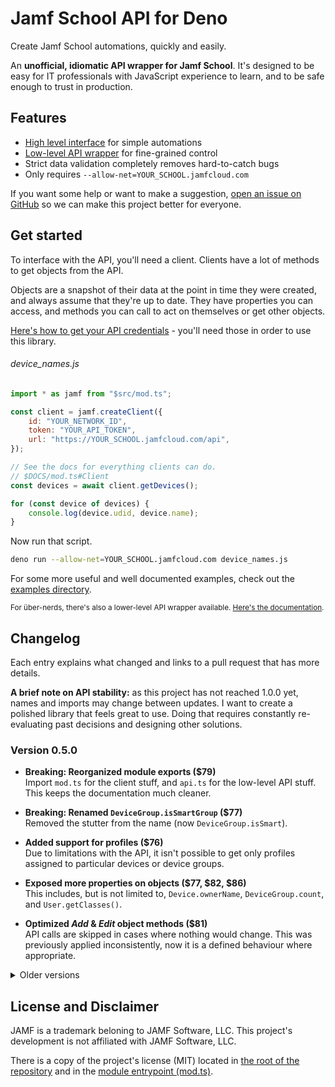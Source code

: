 # Jamf School API for Deno

Create Jamf School automations, quickly and easily.

An **unofficial, idiomatic API wrapper for Jamf School**. It's designed to be easy for IT professionals with JavaScript experience to learn, and to be safe enough to trust in production.

## Features

- [High level interface]($DOCS/mod.ts) for simple automations
- [Low-level API wrapper]($DOCS/api.ts) for fine-grained control
- Strict data validation completely removes hard-to-catch bugs
- Only requires `--allow-net=YOUR_SCHOOL.jamfcloud.com`

If you want some help or want to make a suggestion, [open an issue on GitHub]($REPO/issues) so we can make this project better for everyone.

## Get started

To interface with the API, you'll need a client. Clients have a lot of methods to get objects from the API.

Objects are a snapshot of their data at the point in time they were created, and always assume that they're up to date. They have properties you can access, and methods you can call to act on themselves or get other objects.

[Here's how to get your API credentials]($DOCS/mod.ts#Credentials) - you'll need those in order to use this library.

<h6>device_names.js</h6>

<!-- Using JS as the language for the more reliable syntax highlighting -->

```javascript
import * as jamf from "$src/mod.ts";

const client = jamf.createClient({
	id: "YOUR_NETWORK_ID",
	token: "YOUR_API_TOKEN",
	url: "https://YOUR_SCHOOL.jamfcloud.com/api",
});

// See the docs for everything clients can do.
// $DOCS/mod.ts#Client
const devices = await client.getDevices();

for (const device of devices) {
	console.log(device.udid, device.name);
}
```

Now run that script.

```bash
deno run --allow-net=YOUR_SCHOOL.jamfcloud.com device_names.js
```

For some more useful and well documented examples, check out the [examples directory](./examples).

<sub>For über-nerds, there's also a lower-level API wrapper available. [Here's the documentation]($DOCS/api.ts).</sub>

## Changelog

Each entry explains what changed and links to a pull request that has more details.

<!-- TODO: Remove this note on 1.0.0 -->

**A brief note on API stability:** as this project has not reached 1.0.0 yet, names and imports may change between updates. I want to create a polished library that feels great to use. Doing that requires constantly re-evaluating past decisions and designing other solutions.

<!-- Past tense: describe what /has/ changed, not what /will/ change. -->

### Version 0.5.0

<!-- deno-fmt-ignore -->

- **Breaking: Reorganized module exports ($79)** <br>
  Import `mod.ts` for the client stuff, and `api.ts` for the low-level API stuff. This keeps the documentation much cleaner.

- **Breaking: Renamed `DeviceGroup.isSmartGroup` ($77)** <br>
  Removed the stutter from the name (now `DeviceGroup.isSmart`).

- **Added support for profiles ($76)** <br>
  Due to limitations with the API, it isn't possible to get only profiles assigned to particular devices or device groups.

- **Exposed more properties on objects ($77, $82, $86)** <br>
  This includes, but is not limited to, `Device.ownerName`, `DeviceGroup.count`, and `User.getClasses()`.

- **Optimized _Add_ & _Edit_ object methods ($81)** <br>
  API calls are skipped in cases where nothing would change. This was previously applied inconsistently, now it is a defined behaviour where appropriate.

<details>
<summary>Older versions</summary>

### Version 0.4.1

<!-- deno-fmt-ignore -->

- **Added `User.restartDevices()` ($73)** <br>
  Users contain devices, so this makes the API more consistent.

- **Fixed `DeviceGroup.restartDevices()` ($75)** <br>
  The documentation claimed that failing to restart devices wouldn't throw, but it actually did.

### Version 0.4.0

<!-- deno-fmt-ignore -->

- **Added methods to edit a User/UserGroup/Device/DeviceGroup ($58, $61, $62)** <br>
  Update multiple properties using an `API`, or more easily with the respective objects' `set` methods.

- **Added methods to set User/Device locations ($63, $66)** <br>
  Move individual users and devices, or move in bulk with `Location` objects. Search the docs for 'move' or 'location'.

- **Added `Client.getUserByUsername` ($58)** <br>
  Usernames are inherently unique, so this makes it a reliable way to fetch users.

- **Added `locationId` & `ownerId` property to relevant objects ($66)** <br>
  Makes it easier to use the objects and allows for better optimization.

- **Added `DeviceGroup.restartDevices()` & `Location.restartDevices()` ($70)** <br>
  These methods make simple restart-scripts much easier to write, but they don't provide detailed results (failure to restart will not result in an exception).

- **Renamed `API.assignDeviceOwner` ($58)** <br>
  Now it's more consistent: `API.setDeviceOwner`

- **Relaxed signature of `Client.getDevicesInGroups` ($58)** <br>
  The only property of the `DeviceGroup` objects used was `id`, and this update is aiming to make this style general.

- **Improved how objects are displayed in the console ($60)** <br>
  `console.log(someDevices)` no longer results in `Device {}`! Indentation doesn't work properly due to some internal Deno stuff.

- **Breaking: Methods that returned `Promise<this>` now return `Promise<void>` ($68)** <br>
  Returning `this` is unexpected and encourages worse code than returning nothing at all.

### Version 0.3.2

<!-- deno-fmt-ignore -->

- **Improved the implementation of `Device.enrollment` ($56)** <br>
  This should be marginally faster. The "manual" type now also includes a `pending` property (currently always `false`).

### Version 0.3.1

<!-- deno-fmt-ignore -->

- **Added `Device.enrollment` ($53)** <br>
  It's an object instead of a string. See the docs for more information.

- **Added `Client.getUserByName` ($53)** <br>
  Returns null if there are no users with the name, fails if multiple users have it.

### Version 0.3.0

<!-- deno-fmt-ignore -->

- **Added support for apps ($15)** <br>
  This includes `Client.getApps`, `Client.getAppsById`, and `Device.getApps`. See the documentation for more information (the `App` interface).

- **Added support for locations ($40)** <br>
  Locations can get the data that belongs to them, and all objects can now get their location.

- **Specified the behaviour of toString and toJSON methods ($49)** <br>
  These methods can now be used reliably now that their behaviour is consistent and obvious.

### Version 0.2.1

<!-- deno-fmt-ignore -->

- **Suggest identifiers for APIGetDevicesOptions.modelIdentifier ($34)** <br>
  This uses the list curated in [SeparateRecords/apple_device_identifiers] to suggest strings, and still allows any string to be assigned to the property.

[SeparateRecords/apple_device_identifiers]: https://github.com/SeparateRecords/apple_device_identifiers

### Version 0.2.0

<!-- deno-fmt-ignore -->

- **Breaking: Changed how clients are instantiated with an API ($8)** <br>
  The `API` object must now be passed in as an `api` property on an object.

- **Added methods to set device ownership ($10, $16)** <br>
  `API.assignDeviceOwner` and `Device.setOwner`. The documentation contains examples.

- **Various schema improvements and corrections ($10, $20)** <br>
  More data is now included. To the best of my knowledge, the current schemas are complete.

- **Schemas don't fail when additional properties are returned ($19)** <br>
  Release builds of schemas are now resilient against additional properties being added, but will still fail if any required properties are omitted.

- **Handle authentication errors with a better message ($24)** <br>
  Previously, authentication errors were lumped in with other errors, which made them confusing to read.

- **Changed how data is validated ($7)** <br>
  Technical change, but a good increase in real-world performance.

### Version 0.1.0

<!-- deno-fmt-ignore -->

- **Initial release** <br>
  Includes basic API support for devices, device groups, users, and user groups, as well as an object-oriented layer to simplify using the API.

</details>

## License and Disclaimer

JAMF is a trademark beloning to JAMF Software, LLC. This project's development is not affiliated with JAMF Software, LLC.

There is a copy of the project's license (MIT) located in [the root of the repository][repo] and in the [module entrypoint (mod.ts)](./mod.ts).

[repo]: $REPO
